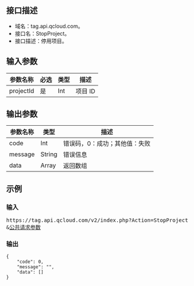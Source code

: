 ## 接口描述

- 域名：tag.api.qcloud.com。 
- 接口名：StopProject。
- 接口描述：停用项目。

## 输入参数

|参数名称|	必选	|类型	|描述|
|------|-----|------|------|
|projectId	|是|	Int	|项目 ID|

## 输出参数

|参数名称| 类型 |描述 |
|------|-----|------|
|code |Int |错误码，0：成功；其他值：失败 |
|message| String| 错误信息 |
|data |Array |返回数组|

## 示例
### 输入

<pre>
https://tag.api.qcloud.com/v2/index.php?Action=StopProject 
&<a href="https://cloud.tencent.com/document/product/378/4380">公共请求参数</a>
</pre>

### 输出
```
{
    "code": 0,
    "message": "",
    "data": []
}
```
